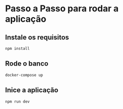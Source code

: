 # Passo a Passo para rodar a aplicação

## Instale os requisitos

```
npm install
```

## Rode o banco

```
docker-compose up
```

## Inice a aplicação

```
npm run dev
```
